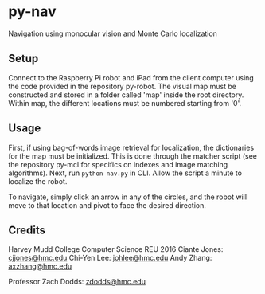 # py-nav
Navigation using monocular vision and Monte Carlo localization

## Setup
Connect to the Raspberry Pi robot and iPad from the client computer using the code provided in the repository py-robot. The visual map must be constructed and stored in a folder called 'map' inside the root directory. Within map, the different locations must be numbered starting from '0'. 

## Usage
First, if using bag-of-words image retrieval for localization, the dictionaries for the map must be initialized. This is done through the matcher script (see the repository py-mcl for specifics on indexes and image matching algorithms). Next, run
`python nav.py`
in CLI. Allow the script a minute to localize the robot. 

To navigate, simply click an arrow in any of the circles, and the robot will move to that location and pivot to face the desired direction.

## Credits
Harvey Mudd College Computer Science REU 2016
Ciante Jones: cjjones@hmc.edu
Chi-Yen Lee: johlee@hmc.edu
Andy Zhang: axzhang@hmc.edu

Professor Zach Dodds: zdodds@hmc.edu
